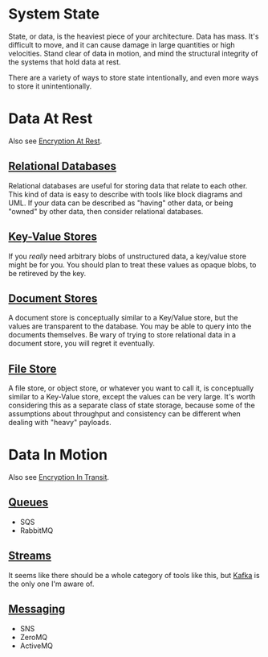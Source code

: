 ---
---

# System State

State, or data, is the heaviest piece of your architecture. Data has mass. It's difficult to move, and it can cause damage in large quantities or high velocities. Stand clear of data in motion, and mind the structural integrity of the systems that hold data at rest.

There are a variety of ways to store state intentionally, and even more ways to store it unintentionally.

# Data At Rest

Also see [Encryption At Rest](/security/encryption/at-rest.html).

## [Relational Databases](relational-db/)

Relational databases are useful for storing data that relate to each other. This kind of data is easy to describe with tools like block diagrams and UML. If your data can be described as "having" other data, or being "owned" by other data, then consider relational databases.

## [Key-Value Stores](key-value-store/)

If you _really_ need arbitrary blobs of unstructured data, a key/value store might be for you. You should plan to treat these values as opaque blobs, to be retireved by the key.

## [Document Stores](document-db/)

A document store is conceptually similar to a Key/Value store, but the values are transparent to the database. You may be able to query into the documents themselves. Be wary of trying to store relational data in a document store, you will regret it eventually.

## [File Store](file-store/)

A file store, or object store, or whatever you want to call it, is conceptually similar to a Key-Value store, except the values can be very large. It's worth considering this as a separate class of state storage, because some of the assumptions about throughput and consistency can be different when dealing with "heavy" payloads.

# Data In Motion

Also see [Encryption In Transit](/security/encryption/in-transit.html).

## [Queues](queues/)

* SQS
* RabbitMQ

## [Streams](streams/)

It seems like there should be a whole category of tools like this, but [Kafka](streams/kafka) is the only one I'm aware of.

## [Messaging](messaging/)

* SNS
* ZeroMQ
* ActiveMQ
